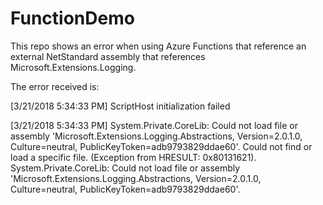 # FunctionDemo

This repo shows an error when using Azure Functions that reference an external NetStandard assembly that references Microsoft.Extensions.Logging.

The error received is:

[3/21/2018 5:34:33 PM] ScriptHost initialization failed

[3/21/2018 5:34:33 PM] System.Private.CoreLib: Could not load file or assembly 'Microsoft.Extensions.Logging.Abstractions, Version=2.0.1.0, Culture=neutral, PublicKeyToken=adb9793829ddae60'. Could not find or load a specific file. (Exception from HRESULT: 0x80131621). System.Private.CoreLib: Could not load file or assembly 'Microsoft.Extensions.Logging.Abstractions, Version=2.0.1.0, Culture=neutral, PublicKeyToken=adb9793829ddae60'.
